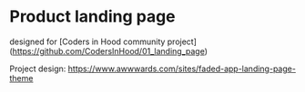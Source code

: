 # Product landing page
designed for [Coders in Hood community project] (https://github.com/CodersInHood/01_landing_page)

Project design: https://www.awwwards.com/sites/faded-app-landing-page-theme